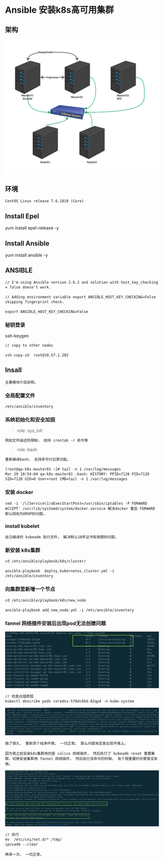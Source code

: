 # Ansible 安装k8s高可用集群
## 架构
![](media/15862408682544.jpg)

## 环境

```
CentOS Linux release 7.6.1810 (Core)
```
## Install Epel 
yum install epel-release -y

## Install Ansible
yum install ansible -y

## ANSIBLE 

```
// I'm using Ansible version 2.6.2 and solution with host_key_checking = false doesn't work.

// Adding environment variable export ANSIBLE_HOST_KEY_CHECKING=False skipping fingerprint check.

export ANSIBLE_HOST_KEY_CHECKING=False
```
### 秘钥登录
ssh-keygen

```
// copy to other nodes

ssh-copy-id  root@10.57.1.202
```

## Insall
```
主要模块介绍说明。
```
###  全局配置文件
```
/etc/ansible/inventory
```
### 系统初始化和安全加固
> role: sys_init

```
例如文件描述符限制， 劫持 crontab -r 命令等
```
> role: bash

```
重新编译bash， 支持命令行记录功能。

[root@qa-k8s-master01 ~]# tail -n 1 /var/log/messages
Mar 29 10:54:04 qa-k8s-master01 -bash: HISTORY: PPID=7126 PID=7128 SID=7128 UID=0 User=root CMD=tail -n 1 /var/log/messages
```
### 安装 docker
```
sed -i '/\[Service\]/aExecStartPost=/usr/sbin/iptables -P FORWARD ACCEPT' /usr/lib/systemd/system/docker.service 解决docker 重启 FORWARD 默认规则为DROP的问题。
```


### install kubelet
```
自己编译的 kubeadm 执行文件， 解决默认10年证书有效期的问题。
```

### 新安装 k8s集群

```
cd /etc/ansible/playbook/k8s/cluster/

ansible-playbook  deploy_kubernetes_cluster.yml -i /etc/ansible/inventory
```
### 向集群里新增一个节点

```
cd /etc/ansible/playbook/k8s/new_node

ansible-playbook add_new_node.yml -i /etc/ansible/inventory
```

### fannel 网络插件安装后出现pod无法创建问题
![](media/15855502882611.jpg)

```
// 检查出错原因
kubectl describe pods coredns-578dc6bd-82qp4 -n kube-system
```
![](media/15855503638622.jpg)

```
搞了很久， 重新弄个纯净环境， 一切正常。 那么问题肯定是出现环境上。

因为我之前安装k8s集群用的是 calico 网络插件， 然后执行了 kubeadm reset 重置集群，切换安装集群用 fannel 网络插件， 然后执行该命令的时候， 有个很重要的步骤我没有做。
```
![](media/15855507114737.jpg)

```
// 执行
mv  /etc/cni/net.d/* /tmp/
ipvsadm --clear

再来一次， 一切正常。
```

